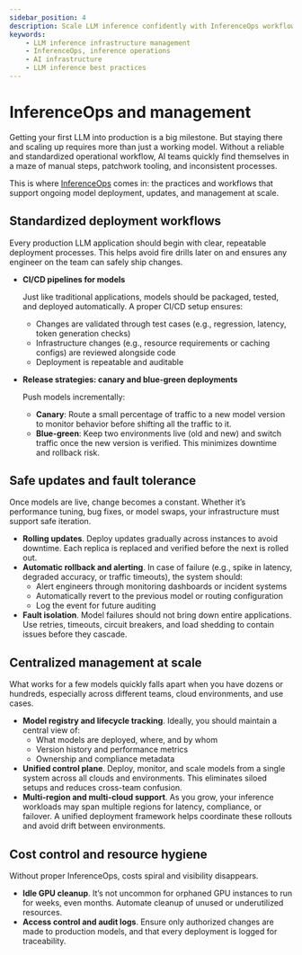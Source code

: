 ```yaml
---
sidebar_position: 4
description: Scale LLM inference confidently with InferenceOps workflows and infrastructure best practices.
keywords:
    - LLM inference infrastructure management
    - InferenceOps, inference operations
    - AI infrastructure
    - LLM inference best practices
---
```


# InferenceOps and management

Getting your first LLM into production is a big milestone. But staying there and scaling up requires more than just a working model. Without a reliable and standardized operational workflow, AI teams quickly find themselves in a maze of manual steps, patchwork tooling, and inconsistent processes. 

This is where [InferenceOps](https://www.bentoml.com/blog/what-is-inference-ops) comes in: the practices and workflows that support ongoing model deployment, updates, and management at scale.

## Standardized deployment workflows

Every production LLM application should begin with clear, repeatable deployment processes. This helps avoid fire drills later on and ensures any engineer on the team can safely ship changes.

- **CI/CD pipelines for models**
    
    Just like traditional applications, models should be packaged, tested, and deployed automatically. A proper CI/CD setup ensures:
    
    - Changes are validated through test cases (e.g., regression, latency, token generation checks)
    - Infrastructure changes (e.g., resource requirements or caching configs) are reviewed alongside code
    - Deployment is repeatable and auditable
- **Release strategies: canary and blue-green deployments**
    
    Push models incrementally:
    
    - **Canary**: Route a small percentage of traffic to a new model version to monitor behavior before shifting all the traffic to it.
    - **Blue-green**: Keep two environments live (old and new) and switch traffic once the new version is verified. This minimizes downtime and rollback risk.

## Safe updates and fault tolerance

Once models are live, change becomes a constant. Whether it’s performance tuning, bug fixes, or model swaps, your infrastructure must support safe iteration.

- **Rolling updates**. Deploy updates gradually across instances to avoid downtime. Each replica is replaced and verified before the next is rolled out.
- **Automatic rollback and alerting**. In case of failure (e.g., spike in latency, degraded accuracy, or traffic timeouts), the system should:
    - Alert engineers through monitoring dashboards or incident systems
    - Automatically revert to the previous model or routing configuration
    - Log the event for future auditing
- **Fault isolation**. Model failures should not bring down entire applications. Use retries, timeouts, circuit breakers, and load shedding to contain issues before they cascade.

## Centralized management at scale

What works for a few models quickly falls apart when you have dozens or hundreds, especially across different teams, cloud environments, and use cases.

- **Model registry and lifecycle tracking**. Ideally, you should maintain a central view of:
    - What models are deployed, where, and by whom
    - Version history and performance metrics
    - Ownership and compliance metadata
- **Unified control plane**. Deploy, monitor, and scale models from a single system across all clouds and environments. This eliminates siloed setups and reduces cross-team confusion.
- **Multi-region and multi-cloud support**. As you grow, your inference workloads may span multiple regions for latency, compliance, or failover. A unified deployment framework helps coordinate these rollouts and avoid drift between environments.

## Cost control and resource hygiene

Without proper InferenceOps, costs spiral and visibility disappears.

- **Idle GPU cleanup**. It’s not uncommon for orphaned GPU instances to run for weeks, even months. Automate cleanup of unused or underutilized resources.
- **Access control and audit logs**. Ensure only authorized changes are made to production models, and that every deployment is logged for traceability.